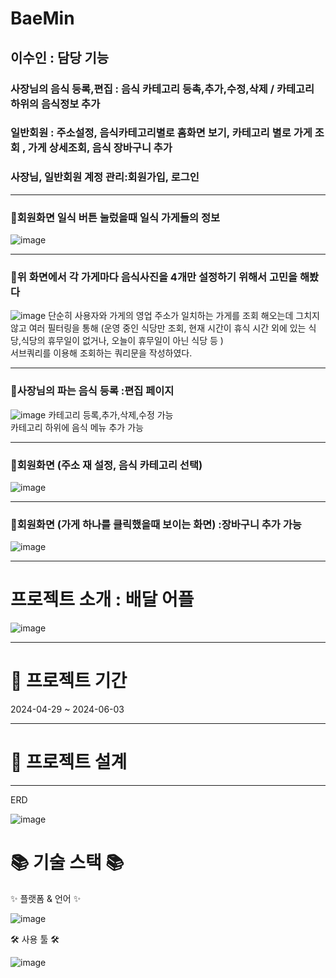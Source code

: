 

# BaeMin


 ## 이수인 : 담당 기능
 ### 사장님의 음식 등록,편집 : 음식 카테고리 등촉,추가,수정,삭제 / 카테고리 하위의 음식정보 추가
 ### 일반회원 : 주소설정, 음식카테고리별로 홈화면 보기, 카테고리 별로 가게 조회 , 가게 상세조회, 음식 장바구니 추가 
 ###  사장님, 일반회원 계정 관리:회원가입, 로그인
 * * ** * ** * ** * ** * ** * ** * ** * ** * ** * ** * ** * ** * ** * ** * ** * ** * ** * ** * *  
### 🔸회원화면 일식 버튼 눌렀을때 일식 가게들의 정보 
![image](https://github.com/user-attachments/assets/081f2e64-2e5d-40e9-9b78-3510628b14ee)
* * ** * ** * ** * ** * ** * ** * ** * ** * ** * ** * ** * ** * ** * ** * ** * ** * ** * ** * *  
### 🔸위 화면에서 각 가게마다 음식사진을 4개만 설정하기 위해서 고민을 해봤다
![image](https://github.com/user-attachments/assets/a2e41dbe-673d-4376-ab58-601e5a7c6e1a)
단순히 사용자와 가게의 영업 주소가 일치하는 가게를 조회 해오는데 그치지 않고 여러 필터링을 통해 (운영 중인 식당만 조회, 현재 시간이 휴식 시간 외에 있는 식당,식당의 휴무일이 없거나, 오늘이 휴무일이 아닌 식당 등 )
<br>
서브쿼리를 이용해 조회하는 쿼리문을 작성하였다.
* * ** * ** * ** * ** * ** * ** * ** * ** * ** * ** * ** * ** * ** * ** * ** * ** * ** * ** * *  
 ### 🔸사장님의 파는 음식 등록 :편집 페이지
![image](https://github.com/user-attachments/assets/8af2ddb8-bc26-4547-bdfb-4b0438b12cef)
 카테고리 등록,추가,삭제,수정 가능 
 <br>
 카테고리 하위에 음식 메뉴 추가 가능
 * * ** * ** * ** * ** * ** * ** * ** * ** * ** * ** * ** * ** * ** * ** * ** * ** * ** * ** * *  
### 🔸회원화면 (주소 재 설정, 음식 카테고리 선택)
![image](https://github.com/user-attachments/assets/9d170a02-a189-4e4c-93a2-aa28058f556a)
* * ** * ** * ** * ** * ** * ** * ** * ** * ** * ** * ** * ** * ** * ** * ** * ** * ** * ** * *  
### 🔸회원화면 (가게 하나를 클릭했을때 보이는 화면) :장바구니 추가 가능
![image](https://github.com/user-attachments/assets/614cb95e-cfe7-4f1f-ac69-22621800b7dc)

* * ** * ** * ** * ** * ** * ** * ** * ** * ** * ** * ** * ** * ** * ** * ** * ** * ** * ** * *  
# 프로젝트 소개 : 배달 어플 
![image](https://github.com/user-attachments/assets/c0645535-5975-4114-ac52-8df3c3d0294c)
* * ** * ** * ** * ** * ** * ** * ** * ** * ** * ** * ** * ** * ** * ** * ** * ** * ** * ** * *  

 #  📅 프로젝트 기간
2024-04-29 ~ 2024-06-03
* * ** * ** * ** * ** * ** * ** * ** * ** * ** * ** * ** * ** * ** * ** * ** * ** * ** * ** * *  


 # 🧱 프로젝트 설계
* * ** * ** * ** * ** * ** * ** * ** * ** * ** * ** * ** * ** * ** * ** * ** * ** * ** * ** * *  
ERD

![image](https://github.com/user-attachments/assets/69055350-5885-446a-ae28-f746ab669241)







 # 📚 기술 스택 📚
✨ 플랫폼 & 언어 ✨

![image](https://github.com/user-attachments/assets/21e67bd2-b816-4b16-86bb-0cb5b83d1997)



   


🛠 사용 툴 🛠

![image](https://github.com/user-attachments/assets/2601a8c3-fe2e-42d6-bb59-bd1f366c410a)













 

